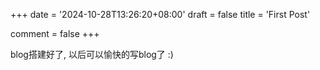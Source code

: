 +++
date = '2024-10-28T13:26:20+08:00'
draft = false
title = 'First Post'

comment = false
+++

blog搭建好了, 以后可以愉快的写blog了 :)
